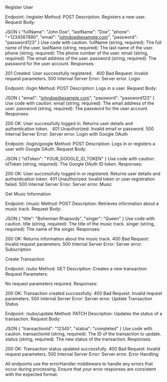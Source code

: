 Register User

Endpoint: /register
Method: POST
Description: Registers a new user.
Request Body:

JSON
{
  "fullName": "John Doe",
  "lastName": "Doe",
  "phone": "+1234567890",
  "email": "johndoe@example.com",
  "password": "password123"
}
Use code with caution.
fullName (string, required): The full name of the user.
lastName (string, required): The last name of the user.
phone (string, required): The phone number of the user.
email (string, required): The email address of the user.
password (string, required): The password for the user account.
 Responses:

201 Created: User successfully registered.   
400 Bad Request: Invalid request parameters.
500 Internal Server Error: Server error.
Login

Endpoint: /login
Method: POST
Description: Logs in a user.
Request Body:

JSON
{
  "email": "johndoe@example.com",
  "password": "password123"
}
Use code with caution.
email (string, required): The email address of the user.
password (string, required): The password for the user account.
 Responses:

200 OK: User successfully logged in. Returns user details and authentication token.   
401 Unauthorized: Invalid email or password.
500 Internal Server Error: Server error.
Login with Google OAuth

Endpoint: /login/google
Method: POST
Description: Logs in or registers a user with Google OAuth.
Request Body:

JSON
{
  "idToken": "YOUR_GOOGLE_ID_TOKEN"
}
Use code with caution.
idToken (string, required): The Google OAuth ID token.
Responses:

200 OK: User successfully logged in or registered. Returns user details and authentication token.
401 Unauthorized: Invalid token or user registration failed.
500 Internal Server Error: Server error.
Music

Get Music Information

Endpoint: /music
Method: POST
Description: Retrieves information about a music track.
Request Body:

JSON
{
  "title": "Bohemian Rhapsody",
  "singer": "Queen"
}
Use code with caution.
title (string, required): The title of the music track.
singer (string, required): The name of the singer.
Responses:

200 OK: Returns information about the music track.
400 Bad Request: Invalid request parameters.
500 Internal Server Error: Server error.
Subscription

Create Transaction

Endpoint: /subs
Method: GET
Description: Creates a new transaction.
Request Parameters:

No request parameters required.
Responses:

200 OK: Transaction created successfully.
400 Bad Request: Invalid request parameters.
500 Internal Server Error: Server error.
Update Transaction Status

Endpoint: /subs/update
Method: PATCH
Description: Updates the status of a transaction.
Request Body:

JSON
{
  "transactionId": "12345",
  "status": "completed"
}
Use code with caution.
transactionId (string, required): The ID of the transaction to update.
status (string, required): The new status of the transaction.
Responses:

200 OK: Transaction status updated successfully.
400 Bad Request: Invalid request parameters.
500 Internal Server Error: Server error.
Error Handling

All endpoints use the errorHandler middleware to handle any errors that occur during processing. Ensure that your error responses are consistent with the expected format.
